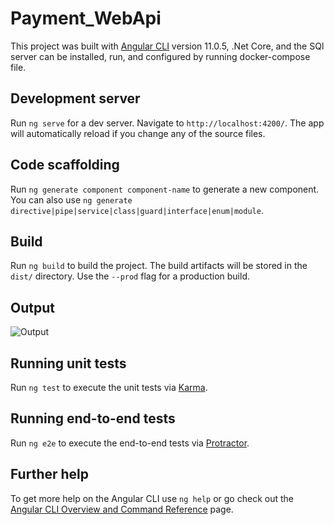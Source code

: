# Payment_WebApi

This project was built with [Angular CLI](https://github.com/angular/angular-cli) version 11.0.5, .Net Core, and the SQl server can be installed, run, and configured by running docker-compose file.

## Development server

Run `ng serve` for a dev server. Navigate to `http://localhost:4200/`. The app will automatically reload if you change any of the source files.

## Code scaffolding

Run `ng generate component component-name` to generate a new component. You can also use `ng generate directive|pipe|service|class|guard|interface|enum|module`.

## Build

Run `ng build` to build the project. The build artifacts will be stored in the `dist/` directory. Use the `--prod` flag for a production build.

## Output

![Output](https://user-images.githubusercontent.com/39980537/103488165-43695180-4dbf-11eb-95f2-8915f3ad437a.png)


## Running unit tests

Run `ng test` to execute the unit tests via [Karma](https://karma-runner.github.io).

## Running end-to-end tests

Run `ng e2e` to execute the end-to-end tests via [Protractor](http://www.protractortest.org/).

## Further help

To get more help on the Angular CLI use `ng help` or go check out the [Angular CLI Overview and Command Reference](https://angular.io/cli) page.




